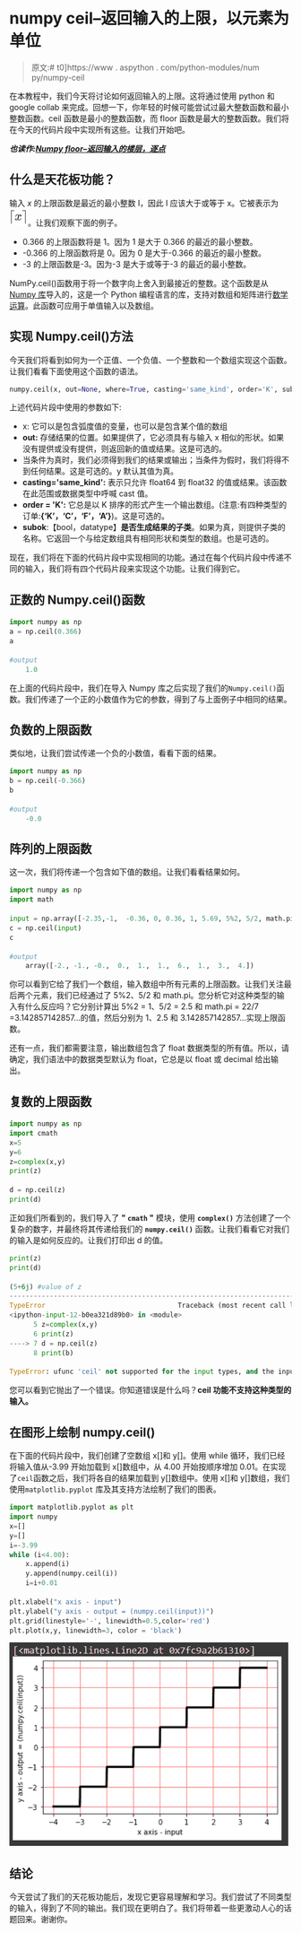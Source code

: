 # numpy ceil–返回输入的上限，以元素为单位

> 原文:# t0]https://www . aspython . com/python-modules/num py/numpy-ceil

在本教程中，我们今天将讨论如何返回输入的上限。这将通过使用 python 和 google collab 来完成。回想一下，你年轻的时候可能尝试过最大整数函数和最小整数函数。ceil 函数是最小的整数函数，而 floor 函数是最大的整数函数。我们将在今天的代码片段中实现所有这些。让我们开始吧。

***也读作:[Numpy floor–返回输入的楼层，逐点](https://www.askpython.com/python-modules/numpy/numpy-floor)***

## 什么是天花板功能？

输入 *x* 的上限函数是最近的最小整数 I，因此 I 应该大于或等于 x。它被表示为![](img/4c9c841946aa94935c9bba15bcec2ee5.png)。让我们观察下面的例子。

*   0.366 的上限函数将是 1。因为 1 是大于 0.366 的最近的最小整数。
*   -0.366 的上限函数将是 0。因为 0 是大于-0.366 的最近的最小整数。
*   -3 的上限函数是-3。因为-3 是大于或等于-3 的最近的最小整数。

NumPy.ceil()函数用于将一个数字向上舍入到最接近的整数。这个函数是从 [Numpy 库](https://www.askpython.com/python-modules/numpy/python-numpy-module)导入的，这是一个 Python 编程语言的库，支持对数组和矩阵进行[数学运算](https://www.askpython.com/python-modules/numpy/numpy-universal-functions)。此函数可应用于单值输入以及数组。

## 实现 Numpy.ceil()方法

今天我们将看到如何为一个正值、一个负值、一个整数和一个数组实现这个函数。让我们看看下面使用这个函数的语法。

```py
numpy.ceil(x, out=None, where=True, casting='same_kind', order='K', subok : [bool, datatype])

```

上述代码片段中使用的参数如下:

*   x: 它可以是包含弧度值的变量，也可以是包含某个值的数组
*   **out:** 存储结果的位置。如果提供了，它必须具有与输入 x 相似的形状。如果没有提供或没有提供，则返回新的值或结果。这是可选的。
*   当条件为真时，我们必须得到我们的结果或输出；当条件为假时，我们将得不到任何结果。这是可选的。y 默认其值为真。
*   **casting='same_kind':** 表示只允许 float64 到 float32 的值或结果。该函数在此范围或数据类型中呼喊 cast 值。
*   **order = 'K':** 它总是以 K 排序的形式产生一个输出数组。(注意:有四种类型的订单:**{‘K’，‘C’，‘F’，‘A’}**)。这是可选的。
*   **subok**:【bool，datatype】**是否生成结果的子类**。如果为真，则提供子类的名称。它返回一个与给定数组具有相同形状和类型的数组。也是可选的。

现在，我们将在下面的代码片段中实现相同的功能。通过在每个代码片段中传递不同的输入，我们将有四个代码片段来实现这个功能。让我们得到它。

## 正数的 Numpy.ceil()函数

```py
import numpy as np
a = np.ceil(0.366)
a

#output 
    1.0

```

在上面的代码片段中，我们在导入 Numpy 库之后实现了我们的`Numpy.ceil()`函数。我们传递了一个正的小数值作为它的参数，得到了与上面例子中相同的结果。

## 负数的上限函数

类似地，让我们尝试传递一个负的小数值，看看下面的结果。

```py
import numpy as np
b = np.ceil(-0.366)
b

#output 
    -0.0

```

## 阵列的上限函数

这一次，我们将传递一个包含如下值的数组。让我们看看结果如何。

```py
import numpy as np
import math

input = np.array([-2.35,-1,  -0.36, 0, 0.36, 1, 5.69, 5%2, 5/2, math.pi ])
c = np.ceil(input)
c

#output 
    array([-2., -1., -0.,  0.,  1.,  1.,  6.,  1.,  3.,  4.])

```

你可以看到它给了我们一个数组，输入数组中所有元素的上限函数。让我们关注最后两个元素，我们已经通过了 5%2、5/2 和 math.pi。您分析它对这种类型的输入有什么反应吗？它分别计算出 5%2 = 1、5/2 = 2.5 和 math.pi = 22/7 =3.142857142857…‬的值，然后分别为 1、2.5 和 3.142857142857…‬实现上限函数。

还有一点，我们都需要注意，输出数组包含了 float 数据类型的所有值。所以，请确定，我们语法中的数据类型默认为 float，它总是以 float 或 decimal 给出输出。

## 复数的上限函数

```py
import numpy as np
import cmath
x=5
y=6
z=complex(x,y)
print(z)

d = np.ceil(z)
print(d)

```

正如我们所看到的，我们导入了 **" `cmath` "** 模块，使用 **`complex()`** 方法创建了一个复杂的数字，并最终将其传递给我们的 **`numpy.ceil()`** 函数。让我们看看它对我们的输入是如何反应的。让我们打印出 d 的值。

```py
print(z)
print(d)

(5+6j) #value of z
---------------------------------------------------------------------------
TypeError                                 Traceback (most recent call last)
<ipython-input-12-b0ea321d89b0> in <module>
      5 z=complex(x,y)
      6 print(z)
----> 7 d = np.ceil(z)
      8 print(b)

TypeError: ufunc 'ceil' not supported for the input types, and the inputs could not be safely coerced to any supported types according to the casting rule ''safe''

```

您可以看到它抛出了一个错误。你知道错误是什么吗？**ceil 功能不支持这种类型的输入。**

## 在图形上绘制 numpy.ceil()

在下面的代码片段中，我们创建了空数组 x[]和 y[]。使用 while 循环，我们已经将输入值从-3.99 开始加载到 x[]数组中，从 4.00 开始按顺序增加 0.01。在实现了`ceil`函数之后，我们将各自的结果加载到 y[]数组中。使用 x[]和 y[]数组，我们使用`matplotlib.pyplot` 库及其支持方法绘制了我们的图表。

```py
import matplotlib.pyplot as plt
import numpy
x=[]
y=[]
i=-3.99
while (i<4.00):
    x.append(i)
    y.append(numpy.ceil(i))
    i=i+0.01

plt.xlabel("x axis - input")
plt.ylabel("y axis - output = (numpy.ceil(input))")
plt.grid(linestyle='-', linewidth=0.5,color='red')
plt.plot(x,y, linewidth=3, color = 'black')

```

![](img/335043d1afdf7df228396c7084d363ed.png)

## 结论

今天尝试了我们的天花板功能后，发现它更容易理解和学习。我们尝试了不同类型的输入，得到了不同的输出。我们现在更明白了。我们将带着一些更激动人心的话题回来。谢谢你。